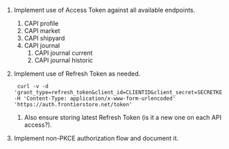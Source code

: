 1. Implement use of Access Token against all available endpoints.
	1. CAPI profile
	1. CAPI market
	1. CAPI shipyard
	1. CAPI journal
		1. CAPI journal current
		1. CAPI journal historic
1. Implement use of Refresh Token as needed.

		curl -v -d 'grant_type=refresh_token&client_id=CLIENTID&client_secret=SECRETKEY&refresh_token=REFRESH_TOKEN' -H 'Content-Type: application/x-www-form-urlencoded' 'https://auth.frontierstore.net/token'
	1. Also ensure storing latest Refresh Token (is it a new one on
	   each API access?).
1. Implement non-PKCE authorization flow and document it.
